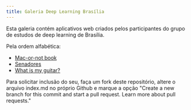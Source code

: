 ```yaml
---
title: Galeria Deep Learning Brasília
---
```


Esta galeria contém aplicativos web criados pelos participantes do grupo de estudos de deep learning de Brasília.

Pela ordem alfabética:

- [Mac-or-not book](https://macornotbook.onrender.com)
- [Senadores](https://senadores.onrender.com)
- [What is my guitar?](http://whatsmyguitar.onrender.com)

Para solicitar inclusão do seu, faça um fork deste repositório, altere o arquivo index.md no próprio Github e marque a opção "Create a new branch for this commit and start a pull request. Learn more about pull requests."
